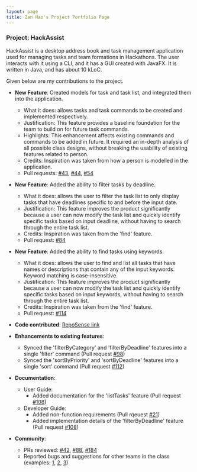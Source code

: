 ```yaml
---
layout: page
title: Zan Hao's Project Portfolio Page
---
```


### Project: HackAssist

HackAssist is a desktop address book and task management application used for managing tasks and team formations in Hackathons. The user interacts with it using a CLI, and it has a GUI created with JavaFX. It is written in Java, and has about 10 kLoC.

Given below are my contributions to the project.

* **New Feature**: Created models for task and task list, and integrated them into the application.
  * What it does: allows tasks and task commands to be created and implemented respectively.
  * Justification: This feature provides a baseline foundation for the team to build on for future task commands.
  * Highlights: This enhancement affects existing commands and commands to be added in future. It required an in-depth analysis of all possible class designs, without breaking the usability of existing features related to person.
  * Credits: Inspiration was taken from how a person is modelled in the application.
  * Pull requests: [\#43](), [\#44](), [#54]()

* **New Feature**: Added the ability to filter tasks by deadline.
  * What it does: allows the user to filter the task list to only display tasks that have deadlines specific to and before the input date.
  * Justification: This feature improves the product significantly because a user can now modify the task list and quickly identify specific tasks based on input deadline, without having to search through the entire task list.
  * Credits: Inspiration was taken from the 'find' feature.
  * Pull request: [\#84]()

* **New Feature**: Added the ability to find tasks using keywords.
  * What it does: allows the user to find and list all tasks that have names or descriptions that contain any of the input keywords. Keyword matching is case-insensitive.
  * Justification: This feature improves the product significantly because a user can now modify the task list and quickly identify specific tasks based on input keywords, without having to search through the entire task list.
  * Credits: Inspiration was taken from the 'find' feature.
  * Pull request: [\#114]()

* **Code contributed**: [RepoSense link]()

* **Enhancements to existing features**:
  * Synced the 'filterByCategory' and 'filterByDeadline' features into a single 'filter' command (Pull request [\#98]())
  * Synced the 'sortByPriority' and 'sortByDeadline' features into a single 'sort' command (Pull request [\#112]())

* **Documentation**:
  * User Guide:
    * Added documentation for the 'listTasks' feature (Pull request [\#108]())
  * Developer Guide:
    * Added non-function requirements (Pull rqeuest [\#21]())
    * Added implementation details of the 'filterByDeadline' feature (Pull request [\#108]())

* **Community**:
  * PRs reviewed: [\#42](), [\#88](), [\#184]()
  * Reported bugs and suggestions for other teams in the class (examples: [1](), [2](), [3]())

